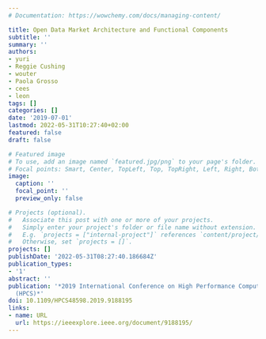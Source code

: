```yaml
---
# Documentation: https://wowchemy.com/docs/managing-content/

title: Open Data Market Architecture and Functional Components
subtitle: ''
summary: ''
authors:
- yuri
- Reggie Cushing
- wouter
- Paola Grosso
- cees
- leon
tags: []
categories: []
date: '2019-07-01'
lastmod: 2022-05-31T10:27:40+02:00
featured: false
draft: false

# Featured image
# To use, add an image named `featured.jpg/png` to your page's folder.
# Focal points: Smart, Center, TopLeft, Top, TopRight, Left, Right, BottomLeft, Bottom, BottomRight.
image:
  caption: ''
  focal_point: ''
  preview_only: false

# Projects (optional).
#   Associate this post with one or more of your projects.
#   Simply enter your project's folder or file name without extension.
#   E.g. `projects = ["internal-project"]` references `content/project/deep-learning/index.md`.
#   Otherwise, set `projects = []`.
projects: []
publishDate: '2022-05-31T08:27:40.186684Z'
publication_types:
- '1'
abstract: ''
publication: '*2019 International Conference on High Performance Computing & Simulation
  (HPCS)*'
doi: 10.1109/HPCS48598.2019.9188195
links:
- name: URL
  url: https://ieeexplore.ieee.org/document/9188195/
---
```


